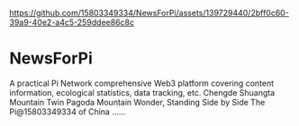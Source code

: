 
https://github.com/15803349334/NewsForPi/assets/139729440/2bff0c60-39a9-40e2-a4c5-259ddee86c8c

# NewsForPi
A practical Pi Network comprehensive Web3 platform covering content information, ecological statistics, data tracking, etc. 
Chengde Shuangta Mountain
Twin Pagoda Mountain Wonder, Standing Side by Side
The Pi@15803349334 of China
......
